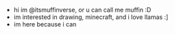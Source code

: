- hi im @itsmuffinverse, or u can call me muffin :D
- im interested in drawing, minecraft, and i love llamas :]
- im here because i can


<!---
itsmuffinverse/itsmuffinverse is a ✨ special ✨ repository because its `README.md` (this file) appears on your GitHub profile.
You can click the Preview link to take a look at your changes.
--->
